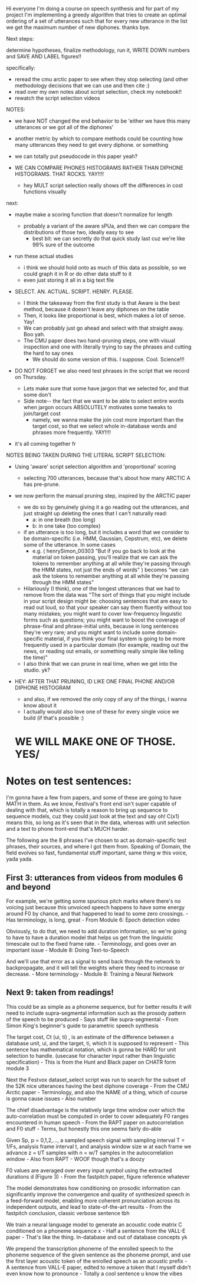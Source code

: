 Hi everyone I'm doing a course on speech synthesis and for part of my project I'm implementing a greedy algorithm that tries to create an optimal ordering of a set of utterances such that for every new utterance in the list we get the maximum number of new diphones. thanks bye.

Next steps:

determine hypotheses, finalize methodology, run it, WRITE DOWN numbers and SAVE AND LABEL figures!!

specifically:
- reread the cmu arctic paper to see when they stop selecting (and other methodology decisions that we can use and then cite :)
- read over my own notes about script selection, check my notebook!!
- rewatch the script selection videos

NOTES:
- we have NOT changed the end behavior to be 'either we have this many utterances or we got all of the diphones'
- another metric by which to compare methods could be counting how many utterances they need to get every diphone. or something
- we can totally put pseudocode in this paper yeah?

- WE CAN COMPARE PHONES HISTOGRAMS RATHER THAN DIPHONE HISTOGRAMS. THAT ROCKS. YAY!!!!
    - hey MULT script selection really shows off the differences in cost functions visually

next:
- maybe make a scoring function that doesn't normalize for length
    - probably a variant of the aware sPUa, and then we can compare the distributions of those two, ideally easy to see
        - best bit: we can secretly do that quick study last cuz we're like 99% sure of the outcome

- run these actual studies
    - i think we should hold onto as much of this data as possible, so we could graph it in R or do other data stuff to it
    - even just storing it all in a big text file

- SELECT. AN. ACTUAL. SCRIPT. HENRY. PLEASE.
    - I think the takeaway from the first study is that Aware is the best method, because it doesn't leave any diphones on the table
    - Then, it looks like proportional is best, which makes a lot of sense. Yay!
    - We can probably just go ahead and select with that straight away. Boo yah.
    - The CMU paper does two hand-pruning steps, one with visual inspection and one with literally trying to say the phrases and cutting the hard to say ones
        - We should do some version of this. I suppose. Cool. Science!!!

- DO NOT FORGET we also need test phrases in the script that we record on Thursday.
    - Lets make sure that some have jargon that we selected for, and that some don't
    - Side note-- the fact that we want to be able to select entire words when jargon occurs ABSOLUTELY motivates some tweaks to join/target cost
        - namely, we wanna make the join cost more important than the target cost, so that we select whole in-database words and phrases more frequently. YAY!!!!

- it's all coming together fr




NOTES BEING TAKEN DURING THE LITERAL SCRIPT SELECTION:
- Using 'aware' script selection algorithm and 'proportional' scoring
    - selecting 700 utterances, because that's about how many ARCTIC A has pre-prune.

- we now perform the manual pruning step, inspired by the ARCTIC paper
    - we do so by genuinely giving it a go reading out the utterances, and just straight up deleting the ones that I can't naturally read:
        - a: in one breath (too long)
        - b: in one take (too complex)
    - if an utterance is too long, but it includes a word that we consider to be domain-specific (i.e. HMM, Gaussian, Cepstrum, etc), we delete some of the utterance. In some cases
        - e.g. ( henrySimon_00303 "But if you go back to look at the material on token passing, you'll realize that we can ask the tokens to remember anything at all while they're passing through the HMM states, not just the ends of words" ) becomes "we can ask the tokens to remember anything at all while they're passing through the HMM states"
    - Hilariously (I think), one of the longest utterances that we had to remove from the data was "The sort of things that you might include in your script design might be: choosing sentences that are easy to read out loud, so that your speaker can say them fluently without too many mistakes; you might want to cover low-frequency linguistic forms such as questions; you might want to boost the coverage of phrase-final and phrase-initial units, because in long sentences they're very rare; and you might want to include some domain-specific material, if you think your final system is going to be more frequently used in a particular domain (for example, reading out the news, or reading out emails, or something really simple like telling the time)"
    - I also think that we can prune in real time, when we get into the studio. yk?

- HEY: AFTER THAT PRUNING, ID LIKE ONE FINAL PHONE AND/OR DIPHONE HISTOGRAM
    - and also, if we removed the only copy of any of the things, I wanna know about it
    - I actually would also love one of these for every single voice we build (if that's possible :)
    # WE WILL MAKE ONE OF THOSE. YES/

# Notes on test sentences:

I'm gonna have a few from papers, and some of these are going to have MATH in them. As we know, Festival's front end isn't super capable of dealing with that, which is totally a reason to bring up sequence to sequence models, cuz they could just look at the text and say oh! C(x1) means this, so long as it's seen that in the data, whereas with unit selection and a text to phone front-end that's MUCH harder.

The following are the 8 phrases I've chosen to act as domain-specific test phrases, their sources, and where I got them from.
Speaking of Domain, the field evolves so fast, fundamental stuff important, same thing w this voice, yada yada.

## First 3: utterances from videos from modules 6 and beyond

For example, we're getting some spurious pitch marks where there's no voicing just because this unvoiced speech happens to have some energy around F0 by chance, and that happened to lead to some zero crossings.
    - Has terminology, is long, great
    - From Module 6: Epoch detection video

Obviously, to do that, we need to add duration information, so we're going to have to have a duration model that helps us get from the linguistic timescale out to the fixed frame rate.
    - Terminology, and goes over an important issue
    - Module 8: Doing Text-to-Speech

And we'll use that error as a signal to send back through the network to backpropagate, and it will tell the weights where they need to increase or decrease.
    - More terminology
    - Module 8: Training a Neural Network


## Next 9: taken from readings!

This could be as simple as a phoneme sequence, but for better results it will need to include supra-segmental information such as the prosody pattern of the speech to be produced
    - Says stuff like supra-segmental
    - From Simon King's beginner's guide to parametric speech synthesis

The target cost, Ct (ui, ti) , is an estimate of the difference between a database unit, ui, and the target, ti, which it is supposed to represent
    - This sentence has mathematical notation, which is gonna be HARD for unit selection to handle. (usecase for character input rather than linguistic specification)
    - This is from the Hunt and Black paper on CHATR form module 3

Next the Festvox dataset_select script was run to search for the subset of the 52K nice utterances having the best diphone coverage
    - From the CMU Arctic paper
    - Terminology, and also the NAME of a thing, which of course is gonna cause issues
    - Also number

The chief disadvantage is the relatively large time window over which the auto-correlation must be computed in order to cover adequately F0 ranges encountered in human speech
    - From the RAPT paper on autocorrelation and F0 stuff
    - Terms, but honestly this one seems fairly do-able

Given Sp, p = 0,1,2,..., a sampled speech signal with sampling interval T = 1/Fs, analysis frame interval t, and analysis window size w at each frame we advance z = t/T samples with n = w/T samples in the autocorrelation window
    - Also from RAPT
    - WOOF though that's a doozy

F0 values are averaged over every input symbol using the extracted durations d (Figure 3)
    - From the fastpitch paper, figure reference whatever

The model demonstrates how conditioning on prosodic information can significantly improve the convergence and quality of synthesized speech in a feed-forward model, enabling more coherent pronunciation across its independent outputs, and lead to state-of-the-art results
    - From the fastpitch conclusion, classic verbose sentence tbh

We train a neural language model to generate an acoustic code matrix C conditioned on a phoneme sequence x
    - Half a sentence from the VALL-E paper
    - That's like the thing. In-database and out of database concepts yk

We prepend the transcription phoneme of the enrolled speech to the phoneme sequence of the given sentence as the phoneme prompt, and use the first layer acoustic token of the enrolled speech as an acoustic prefix
    - A sentence from VALL-E paper, edited to remove a token that I myself didn't even know how to pronounce
    - Totally a cool sentence u know the vibes